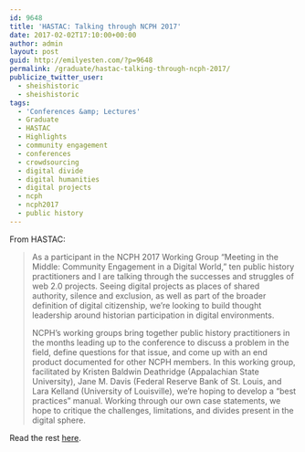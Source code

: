 ```yaml
---
id: 9648
title: 'HASTAC: Talking through NCPH 2017'
date: 2017-02-02T17:10:00+00:00
author: admin
layout: post
guid: http://emilyesten.com/?p=9648
permalink: /graduate/hastac-talking-through-ncph-2017/
publicize_twitter_user:
  - sheishistoric
  - sheishistoric
tags:
  - 'Conferences &amp; Lectures'
  - Graduate
  - HASTAC
  - Highlights
  - community engagement
  - conferences
  - crowdsourcing
  - digital divide
  - digital humanities
  - digital projects
  - ncph
  - ncph2017
  - public history
---
```

From HASTAC:

> As a participant in the NCPH 2017 Working Group “Meeting in the Middle: Community Engagement in a Digital World,” ten public history practitioners and I are talking through the successes and struggles of web 2.0 projects. Seeing digital projects as places of shared authority, silence and exclusion, as well as part of the broader definition of digital citizenship, we’re looking to build thought leadership around historian participation in digital environments.
>
> NCPH’s working groups bring together public history practitioners in the months leading up to the conference to discuss a problem in the field, define questions for that issue, and come up with an end product documented for other NCPH members. In this working group, facilitated by Kristen Baldwin Deathridge (Appalachian State University), Jane M. Davis (Federal Reserve Bank of St. Louis, and Lara Kelland (University of Louisville), we’re hoping to develop a “best practices” manual. Working through our own case statements, we hope to critique the challenges, limitations, and divides present in the digital sphere.

Read the rest <a href="https://www.hastac.org/blogs/sheishistoric/2017/02/02/talking-through-ncph-2017-community-engagement-digital-world" target="_blank" rel="noopener">here</a>.
